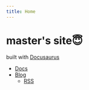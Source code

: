 ```yaml
---
title: Home
---
```

# master's site:innocent:

built with [Docusaurus](https://docusaurus.io)

- [Docs](/docs)
- [Blog](/blog)
  - [RSS](/blog/rss.xml)
